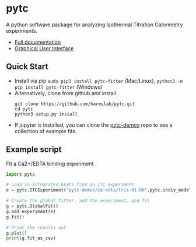 # pytc
A python software package for analyzing Isothermal Titration Calorimetry
experiments.

 + [Full documentation](https://pytc.readthedocs.io/en/latest/)
 + [Graphical User Interface](https://github.com/harmslab/pytc-gui)

## Quick Start
 + Install via pip `sudo pip3 install pytc-fitter` (Mac/Linux), `python3 -m pip install pytc-fitter` (Windows)
 + Alternatively, clone from github and install 
    ```
    git clone https://github.com/harmslab/pytc.git
    cd pytc
    python3 setup.py install
    ```
 + If jupyter is installed, you can clone the [pytc-demos](https://github.com/harmslba/pytc-demos) repo to see a collection of example fits.

## Example script
Fit a Ca2+/EDTA binding experiment.

```Python
import pytc

# Load in integrated heats from an ITC experiment
e = pytc.ITCExperiment("pytc-demos/ca-edta/tris-01.DH",pytc.indiv_models.SingleSite)

# Create the global fitter, add the experiment, and fit
g = pytc.GlobalFit()
g.add_experiment(e)
g.fit()

# Print the results out
g.plot()
print(g.fit_as_csv)
```

